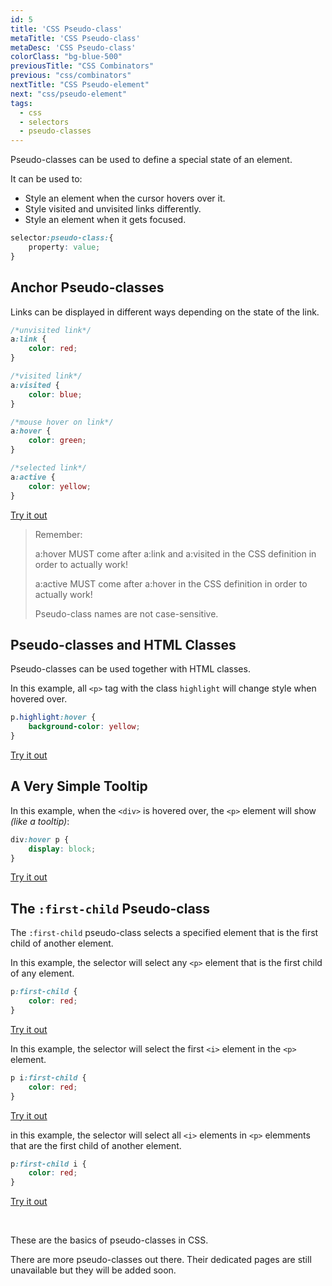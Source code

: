 ```yaml
---
id: 5
title: 'CSS Pseudo-class'
metaTitle: 'CSS Pseudo-class'
metaDesc: 'CSS Pseudo-class'
colorClass: "bg-blue-500"
previousTitle: "CSS Combinators"
previous: "css/combinators"
nextTitle: "CSS Pseudo-element"
next: "css/pseudo-element"
tags:
  - css
  - selectors
  - pseudo-classes
---
```

Pseudo-classes can be used to define a special state of an element.

It can be used to:

- Style an element when the cursor hovers over it.
- Style visited and unvisited links differently.
- Style an element when it gets focused.

```css
selector:pseudo-class:{
    property: value;
}
```


## Anchor Pseudo-classes

Links can be displayed in different ways depending on the state of the link.
```css
/*unvisited link*/
a:link {
    color: red;
}

/*visited link*/
a:visited {
    color: blue;
}

/*mouse hover on link*/
a:hover {
    color: green;
}

/*selected link*/
a:active {
    color: yellow;
}
```
[Try it out](/editors/html_editor?code=<html>+,<head>+,<style>+,++,++/*unvisited+link*/+,++a%3Alink+{+,++++color%3A+red;+,++}+,++,++/*visited+link*/+,++a%3Avisited+{+,++++color%3A+blue;+,++}+,++,++/*mouse+hover+on+link*/+,++a%3Ahover+{+,++++color%3A+green;+,++}+,++,++/*selected+link*/+,++a%3Aactive+{+,++++color%3A+yellow;+,++}+,</style>+,</head>+,<body>+,++<h2>Styling+a+link+based+on+state</h2>+,++<a+href='https://google.com'+target='_blank'>This+is+a+link</a>+,</body>+,</html>#special)

> Remember: 
>
> a:hover MUST come after a:link and a:visited in the CSS definition in order to actually work! 
>
> a:active MUST come after a:hover in the CSS definition in order to actually work! 
>
> Pseudo-class names are not case-sensitive.


## Pseudo-classes and HTML Classes

Pseudo-classes can be used together with HTML classes.

In this example, all `<p>` tag with the class `highlight` will change style when hovered over.

```css
p.highlight:hover {
    background-color: yellow;
}
```
[Try it out](/editors/html_editor?code=<html>+,<head>+,<style>+,++p.highlight%3Ahover+{+,++++background-color%3A+yellow;+,++}+,</style>+,</head>+,<body>+,++<p+class='highlight'>Hover+over+me!</p>+,++<p>I'm+not+interesting</p>+,</body>+,</html>#special)



## A Very Simple Tooltip

In this example, when the `<div>` is hovered over, the `<p>` element will show _(like a tooltip)_:

```css
div:hover p {
    display: block;
}
```
[Try it out](/editors/html_editor?code=<html>+,<head>+,<style>+,++p+{+,++++display%3A+none;+,++++background-color%3A+burlywood;+,++++padding%3A+20px;+,++}+,++div%3Ahover+p+{+,++++display%3A+block;+,++}+,</style>+,</head>+,<body>+,++<div>Hover+over+me!+,++++<p>Hello!</p>+,++</div>+,</body>+,</html>#special)


## The `:first-child` Pseudo-class

The `:first-child` pseudo-class selects a specified element that is the first child of another element.

In this example, the selector will select any `<p>` element that is the first child of any element.

```css
p:first-child {
    color: red;
}
```
[Try it out](/editors/html_editor?code=<html>+,<head>+,<style>+,++p%3Afirst-child+{+,++++color%3A+red;+,++}+,</style>+,</head>+,<body>+,++<p>This+is+a+paragraph.</p>+,++<p>This+is+a+paragraph.</p>+,++<div>+,++<p>This+is+a+paragraph+in+a+div.</p>+,++<p>This+is+a+paragraph+in+a+div.</p>+,++</div></body>+,</html>#special)


In this example, the selector will select the first `<i>` element in the `<p>` element.

```css
p i:first-child {
    color: red;
}
```
[Try it out](/editors/html_editor?code=<html>+,<head>+,<style>+,++p+i%3Afirst-child+{+,++++color%3A+red;+,++}+,</style>+,</head>+,<body>+,++<p>I+am+a+<i>smart</i>+person.+I+am+a+<i>clever</i>+person.</p>+,</body>+,</html>#special)


in this example, the selector will select all `<i>` elements in `<p>` elemments that are the first child of another element.

```css
p:first-child i {
    color: red;
}
```
[Try it out](/editors/html_editor?code=<html>+,<head>+,<style>+,++p%3Afirst-child+i+{+,++++color%3A+red;+,++}+,</style>+,</head>+,<body>+,++<p>I+am+a+<i>smart</i>+person.+I+am+a+<i>clever</i>+person.</p>+,++<p>I+am+a+<i>smart</i>+person.+I+am+a+<i>clever</i>+person.</p>+,++<div>+,++++<p>I+am+a+<i>clever</i>+person.+I+am+a+<i>smart</i>+person.</p>+,++++<p>I+am+a+<i>clever</i>+person.+I+am+a+<i>smart</i>+person.</p>+,</div>+,</body>+,</html>#special)

&nbsp;

These are the basics of pseudo-classes in CSS.

There are more pseudo-classes out there. Their dedicated pages are still unavailable but they will be added soon.